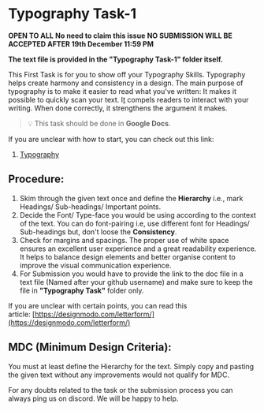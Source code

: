 # Typography Task-1 

**OPEN TO ALL** **No need to claim this issue** **NO SUBMISSION WILL BE ACCEPTED AFTER 19th December 11:59 PM**

**The text file is provided in the "Typography Task-1" folder itself.**

This First Task is for you to show off your Typography Skills. Typography helps create harmony and consistency in a design. The main purpose of typography is to make it easier to read what you've written: It makes it possible to quickly scan your text. I[t](http://text.it/) compels readers to interact with your writing. When done correctly, it strengthens the argument it makes.

> 💡 This task should be done in **Google Docs**.

If you are unclear with how to start, you can check out this link: 
1. [Typography](https://www.youtube.com/playlist?list=PLW-zSkCnZ-gC2x7VFAcYbecdymbgPvjAo)



## Procedure:

1. Skim through the given text once and define the **Hierarchy** i.e., mark Headings/ Sub-headings/ Important points.
2. Decide the Font/ Type-face you would be using according to the context of the text. You can do font-pairing i.e, use different font for Headings/ Sub-headings but, don't loose the **Consistency**.
3. Check for margins and spacings. The proper use of white space ensures an excellent user experience and a great readability experience. It helps to balance design elements and better organise content to improve the visual communication experience.
4. For Submission you would have to provide the link to the doc file in a text file (Named after your github username) and make sure to keep the file in **"Typography Task"** folder only.

If you are unclear with certain points, you can read this article: [https://designmodo.com/letterform/](https://designmodo.com/letterform/)



## **MDC (Minimum Design Criteria):**

You must at least define the Hierarchy for the text. Simply copy and pasting the given text without any improvements would not qualify for MDC.

For any doubts related to the task or the submission process you can always ping us on discord. We will be happy to help.
  


